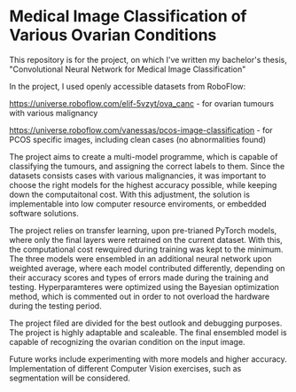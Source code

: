 # Medical Image Classification of Various Ovarian Conditions

This repository is for the project, on which I've written my bachelor's thesis, "Convolutional Neural Network for Medical Image Classification"


In the project, I used openly accessible datasets from RoboFlow:

https://universe.roboflow.com/elif-5vzyt/ova_canc - for ovarian tumours with various malignancy 

https://universe.roboflow.com/vanessas/pcos-image-classification - for PCOS specific images, including clean cases (no abnormalities found) 


The project aims to create a multi-model programme, which is capable of classifying the tumours, and assigning the correct labels to them. Since the datasets consists cases with various malignancies, it was important to choose the right models for the highest accuracy possible, while keeping down the computaitonal cost. With this adjustment, the solution is implementable into low computer resource enviroments, or embedded software solutions. 

The project relies on transfer learning, upon pre-trianed PyTorch models, where only the final layers were retrained on the current dataset. With this, the computational cost rewquired during training was kept to the minimum. 
The three models were ensembled in an additional neural network upon weighted average, where each model contributed differently, depending on their accuracy scores and types of errors made during the training and testing. 
Hyperparamteres were optimized using the Bayesian optimization method, which is commented out in order to not overload the hardware during the testing period. 

The project filed are divided for the best outlook and debugging purposes. The project is highly adaptable and scaleable. The final ensembled model is capable of recognizing the ovarian condition on the input image. 

Future works include experimenting with more models and higher accuracy. Implementation of different Computer Vision exercises, such as segmentation will be considered. 

